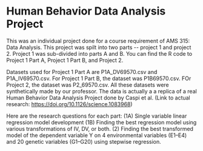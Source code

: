 # Human Behavior Data Analysis Project

This was an individual project done for a course requirement of AMS 315: Data Analysis.
This project was spilt into two parts -- project 1 and project 2. Project 1 was sub-divided into parts A and B.
You can find the R code to Project 1 Part A, Project 1 Part B, and Project 2. 

Datasets used for Project 1 Part A are P1A_DV69570.csv and P1A_IV69570.csv. 
For Project 1 Part B, the dataset was P1B69570.csv.
FOr Project 2, the dataset was P2_69570.csv.
All these datasets were synthetically made by our professor.
The data is actually a a replica of a real Human Behavior Data Analysis Project done by Caspi et al. (Link to actual research: https://doi.org/10.1126/science.1083968)

Here are the research questions for each part:
(1A) Single variable linear regression model development
(1B) Finding the best regression model using various transformations of IV, DV, or both.
(2) Finding the best transformed model of the dependent variable Y on 4 environmental variables (E1–E4) and 20 genetic variables (G1–G20) using stepwise regression.
